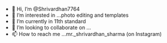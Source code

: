 - 👋 Hi, I’m @Shrivardhan7764
- 👀 I’m interested in ...photo editing and templates
- 🌱 I’m currently in 11th standard
- 💞️ I’m looking to collaborate on ...
- 📫 How to reach me ...mr._shrivardhan_sharma (on Instagram)

<!---
Shrivardhan7764/Shrivardhan7764 is a ✨ special ✨ repository because its `README.md` (this file) appears on your GitHub profile.
You can click the Preview link to take a look at your changes.
--->
